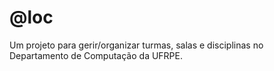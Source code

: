 # @loc
Um projeto para gerir/organizar turmas, salas e disciplinas no Departamento de Computação da UFRPE.

